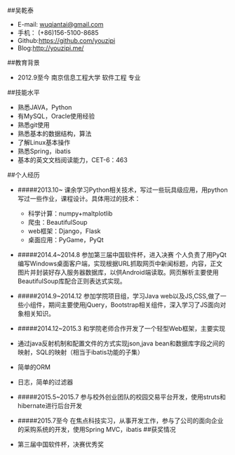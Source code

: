 
##吴乾泰

- E-mail: 	wuqiantai@gmail.com
- 手机：	(+86)156-5100-8685	
- Github:https://github.com/youzipi
- Blog:http://youzipi.me/


##教育背景
- 2012.9至今
南京信息工程大学 软件工程 专业 

##技能水平
- 熟悉JAVA，Python
- 有MySQL，Oracle使用经验
- 熟悉git使用
- 熟悉基本的数据结构，算法
- 了解Linux基本操作
- 熟悉Spring，ibatis
- 基本的英文文档阅读能力，CET-6：463

##个人经历
- #####2013.10~
课余学习Python相关技术，写过一些玩具级应用，用python写过一些作业，课程设计。具体用过的技术：
	- 科学计算：numpy+maltplotlib
	- 爬虫：BeautifulSoup
	- web框架：Django，Flask
	- 桌面应用：PyGame，PyQt


- #####2014.4~2014.8
参加第三届中国软件杯，进入决赛
个人负责了用PyQt编写Windows桌面客户端，实现根据URL抓取网页中新闻标题，内容，正文图片并封装好存入服务器数据库，以供Android端读取。网页解析主要使用BeautifulSoup库配合正则表达式实现。

- #####2014.9~2014.12
参加学院项目组，学习Java web以及JS,CSS,做了一些小组件，期间主要使用jQuery，Bootstrap相关组件，深入学习了JS面向对象相关知识。

- #####2014.12~2015.3
和学院老师合作开发了一个轻型Web框架，主要实现
 - 通过java反射机制和配置文件的方式实现json,java bean和数据库字段之间的映射，SQL的映射（相当于ibatis功能的子集）
 - 简单的ORM
 - 日志，简单的过滤器


- #####2015.5~2015.7
参与校外创业团队的校园交易平台开发，使用struts和hibernate进行后台开发

- #####2015.7至今
在焦点科技实习，从事开发工作，参与了公司的面向企业的采购系统的开发，使用Spring MVC，ibatis
##获奖情况	
- 第三届中国软件杯，决赛优秀奖

